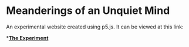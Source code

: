 # Meanderings of an Unquiet Mind

An experimental website created using p5.js. It can be viewed at this link:

***[The Experiment](https://bit.ly/338jU1C)**
